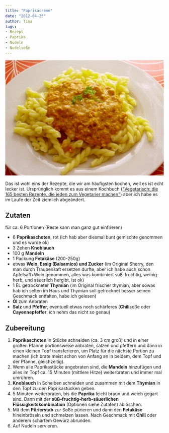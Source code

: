 ```yaml
---
title: "Paprikacreme"
date: "2012-04-25" 
author: Tina
tags:
- Rezept
- Paprika
- Nudeln
- Nudelsoße
---
```


[![mit Nudeln](images/imgp8851.jpg "Paprikacreme")](http://apfeleimer.wordpress.com/2012/04/25/paprikacreme/imgp8851/)

Das ist wohl eins der Rezepte, die wir am häufigsten kochen, weil es ist echt lecker ist. Ursprünglich kommt es aus einem Kochbuch (["Vegetarisch: die 165 besten Rezepte, die jeden zum Vegetarier machen"](http://www.amazon.de/Vegetarisch-besten-Rezepte-Vegetarier-Sonderleistung/dp/3833812621/ref=sr_1_1?ie=UTF8&qid=1335378040&sr=8-1)) aber ich habe es im Laufe der Zeit ziemlich abgeändert.

## Zutaten

für ca. 6 Portionen (Reste kann man ganz gut einfrieren)

- 6 **Paprikaschoten**, rot (ich hab aber diesmal bunt gemischte genommen und es wurde ok)
- 3 Zehen **Knoblauch**
- 100 g **Mandeln**
- 1 Packung **Fetakäse** (200-250g)
- etwas **Wein, Essig (Balsamico) und Zucker** (im Original Sherry, den man durch Traubensaft ersetzen durfte, aber ich habe auch schon Apfelsaft+Wein genommen, alles was kombiniert süß-fruchtig, weinig-herb, und säuerlich hergibt, ist ok)
- 1 EL getrockneter **Thymian** (im Original frischer thymian, aber sowas hab ich selten im Haus und Thymian soll getrocknet besser seinen Geschmack entfalten, habe ich gelesen)
- **Öl** zum Anbraten
- **Salz** und **Pfeffer**, eventuell etwas noch schärferes (**Chili**soße oder **Cayennepfeffer**, ich nehm das nicht so genau)

## Zubereitung

1. **Paprikaschoten** in Stücke schneiden (ca. 3 cm groß) und in einer großen Pfanne portionsweise anbraten, salzen und pfeffern und dann in einen kleinen Topf transferieren, um Platz für die nächste Portion zu machen (ich brate meist schon von Anfang an in beidem, dem Topf und der Pfanne, gleichzeitig).
2. Wenn alle Paprikastücke angebraten sind, die **Mandeln** hinzufügen und alles im Topf ca. 15 Minuten (mittlere Hitze) weiterbraten und immer mal umrühren.
3. **Knoblauch** in Scheiben schneiden und zusammen mit dem **Thymian** in den Topf zu den Paprikastücken geben.
4. 5 Minuten weiterbraten, bis die **Paprika** leicht braun und weich gegart sind. Dann mit der **süß-fruchtig-herb-säuerlichen Flüssigkeitskombination** (Optionen siehe Zutaten) ablöschen.
5. Mit dem **Pürierstab** zur Soße pürieren und dann den **Fetakäse** hineinbröseln und schmelzen lassen. Nach Geschmack mit **Chili** oder anderem scharfem Gewürz abrunden.
6. Auf Nudeln servieren.
